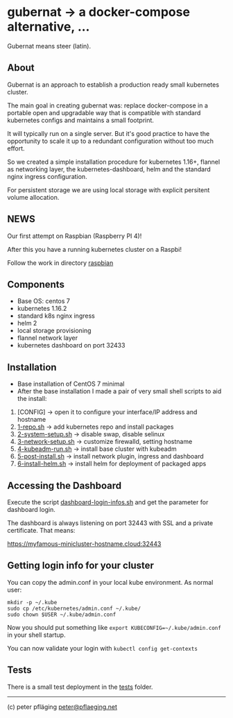 # gubernat -> a docker-compose alternative, ...

Gubernat means steer (latin).

## About

Gubernat is an approach to establish a production ready small kubernetes cluster.

The main goal in creating gubernat was: replace docker-compose in a portable open and
upgradable way that is compatible with standard kubernetes configs and maintains a small footprint.

It will typically run on a single server. But it's good practice to have the opportunity to scale it up 
to a redundant configuration without too much effort.

So we created a simple installation procedure for kubernetes 1.16+, flannel as networking layer, the kubernetes-dashboard, helm and the standard nginx ingress configuration.

For persistent storage we are using local storage with explicit persitent volume allocation.

## NEWS

Our first attempt on Raspbian (Raspberry PI 4)!

After this you have a running kubernetes cluster on a Raspbi!

Follow the work in directory [raspbian](raspbian/)

## Components

- Base OS: centos 7
- kubernetes 1.16.2
- standard k8s nginx ingress
- helm 2
- local storage provisioning
- flannel network layer
- kubernetes dashboard on port 32433

## Installation

- Base installation of CentOS 7 minimal
- After the base installation I made a pair of very small shell scripts to aid the install:

1. [CONFIG] -> open it to configure your interface/IP address and hostname
1. [1-repo.sh](1-repo.sh) -> add kubernetes repo and install packages
1. [2-system-setup.sh](2-system-setup.sh) -> disable swap, disable selinux
1. [3-network-setup.sh](3-network-setup.sh) -> customize firewalld, setting hostname
1. [4-kubeadm-run.sh](4-kubeadm-run.sh) -> install base cluster with kubeadm
1. [5-post-install.sh](5-post-install.sh) -> install network plugin, ingress and dashboard
1. [6-install-helm.sh](6-install-helm.sh) -> install helm for deployment of packaged apps

 ## Accessing the Dashboard

Execute the script [dashboard-login-infos.sh](dashboard-login-infos.sh) and get the parameter for dashboard login.

The dashboard is always listening on port 32443 with SSL and a private certificate. That means:

<https://myfamous-minicluster-hostname.cloud:32443>

## Getting login info for your cluster

You can copy the admin.conf in your local kube environment. As normal user:

```shell
mkdir -p ~/.kube
sudo cp /etc/kubernetes/admin.conf ~/.kube/
sudo chown $USER ~/.kube/admin.conf
```

Now you should put something like `export KUBECONFIG=~/.kube/admin.conf` in your shell startup.

You can now validate your login with `kubectl config get-contexts`

## Tests

There is a small test deployment in the [tests](tests/) folder.

---
(c) peter pfläging <peter@pflaeging.net>
